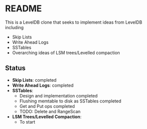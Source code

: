 # README


This is a LevelDB clone that seeks to implement ideas from LevelDB including

- Skip Lists
- Write Ahead Logs
- SSTables
- Overarching ideas of LSM trees/Levelled compaction


## Status

- **Skip Lists**: completed
- **Write Ahead Logs**: completed
- **SSTables**:
    - Design and implementation completed
    - Flushing memtable to disk as SSTables completed
    - Get and Put ops completed
    - TODO: Delete and RangeScan
- **LSM Trees/Levelled Compaction**:
    - To start